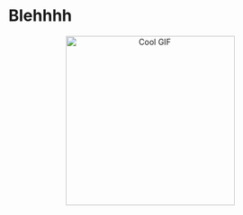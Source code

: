 <h1>Blehhhh</h1>

<div align="center">
  <img src="https://64.media.tumblr.com/8c2c217d7bd6b177c12149a4b2921f00/4e3e095f686f9c60-65/s500x750/5a28bfaa3508b5fda1bff9988daf47217e773c33.gif" width="300" alt="Cool GIF" />
